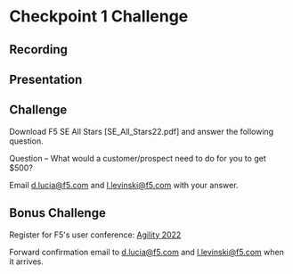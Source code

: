 # Checkpoint 1 Challenge

## Recording



## Presentation



## Challenge

Download F5 SE All Stars [SE_All_Stars22.pdf] and answer the following question. 

Question – What would a customer/prospect need to do for you to get $500? 

Email d.lucia@f5.com and l.levinski@f5.com with your answer.

## Bonus Challenge
Register for F5's user conference: [Agility 2022](https://f5networks.zoom.us/meeting/register/tJ0odeuhqzovEtEnYJHieSDq7u2IyTWapOXR) 

Forward confirmation email to d.lucia@f5.com and l.levinski@f5.com when it arrives.
